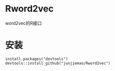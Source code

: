 # Rword2vec
word2vec的R接口

# 安装
```
install.packages("devtools")
devtools::install_github("junjiemao/Rword2vec")
```

